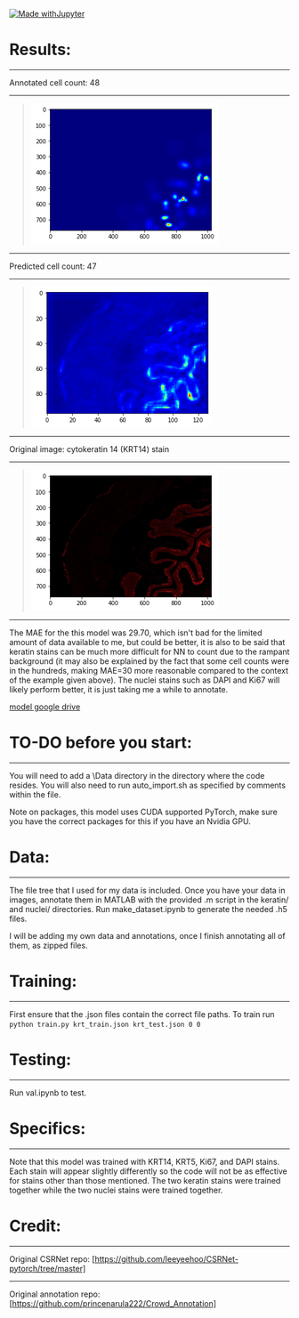 [![Made withJupyter](https://img.shields.io/badge/Made%20with-Jupyter-orange?style=for-the-badge&logo=Jupyter)](https://jupyter.org/try)

# Results:
___
Annotated cell count: 48
___
>![original heatmap](https://github.com/jeffock/ihc_cellcount/blob/temp/README%20Screenshots/originalh5.png)
___
Predicted cell count: 47
___
>![model heatmap](https://github.com/jeffock/ihc_cellcount/blob/temp/README%20Screenshots/predictedh5.png)
___
Original image: cytokeratin 14 (KRT14) stain
___
>![original image](https://github.com/jeffock/ihc_cellcount/blob/temp/README%20Screenshots/originaljpg.png)
___

The MAE for the this model was 29.70, which isn't bad for the limited amount of data available to me, but could be better, it is also to be said that keratin stains can be much more difficult for NN to count due to the rampant background (it may also be explained by the fact that some cell counts were in the hundreds, making MAE=30 more reasonable compared to the context of the example given above). The nuclei stains such as DAPI and Ki67 will likely perform better, it is just taking me a while to annotate.

[model google drive](https://drive.google.com/drive/folders/1XWFol9RQwbx_Q121FoCLfI6CCsahzKRY?usp=drive_link)

# TO-DO before you start:
___
You will need to add a \Data directory in the directory where the code resides.
You will also need to run auto_import.sh as specified by comments within the file.

Note on packages, this model uses CUDA supported PyTorch, make sure you have the correct packages for this if you have an Nvidia GPU. 

# Data:
___
The file tree that I used for my data is included.
Once you have your data in images, annotate them in MATLAB with the provided .m script in the keratin/ and nuclei/ directories.
Run make_dataset.ipynb to generate the needed .h5 files. 

I will be adding my own data and annotations, once I finish annotating all of them, as zipped files. 

# Training:
___
First ensure that the .json files contain the correct file paths.
To train run `python train.py krt_train.json krt_test.json 0 0`

# Testing:
___
Run val.ipynb to test.

# Specifics:
___
Note that this model was trained with KRT14, KRT5, Ki67, and DAPI stains. Each stain will appear slightly differently so the code will not be as effective for stains other than those mentioned. The two keratin stains were trained together while the two nuclei stains were trained together. 

# Credit:
___
Original CSRNet repo: [https://github.com/leeyeehoo/CSRNet-pytorch/tree/master] 
___
Original annotation repo: [https://github.com/princenarula222/Crowd_Annotation]


